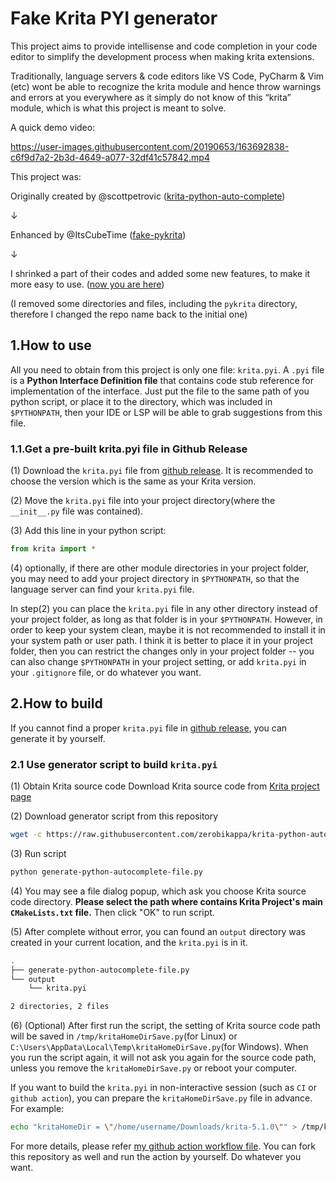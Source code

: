 # Fake Krita PYI generator

This project aims to provide intellisense and code completion in your code editor to simplify the development process when making krita extensions.

Traditionally, language servers & code editors like VS Code, PyCharm & Vim (etc) wont be able to recognize the krita module and hence throw warnings and errors at you everywhere as it simply do not know of this “krita” module, which is what this project is meant to solve.

A quick demo video:

https://user-images.githubusercontent.com/20190653/163692838-c6f9d7a2-2b3d-4649-a077-32df41c57842.mp4

This project was:

Originally created by @scottpetrovic ([krita-python-auto-complete](https://github.com/scottpetrovic/krita-python-auto-complete))

&darr;

Enhanced by @ItsCubeTime ([fake-pykrita](https://github.com/ItsCubeTime/fake-pykrita))

&darr;

I shrinked a part of their codes and added some new features, to make it more easy to use. ([now you are here](https://github.com/zerobikappa/krita-python-auto-complete))

(I removed some directories and files, including the `pykrita` directory, therefore I changed the repo name back to the initial one)


## 1.How to use

All you need to obtain from this project is only one file: `krita.pyi`. A `.pyi` file is a **Python Interface Definition file** that contains code stub reference for implementation of the interface. Just put the file to the same path of you python script, or place it to the directory, which was included in `$PYTHONPATH`, then your IDE or LSP will be able to grab suggestions from this file.

### 1.1.Get a pre-built krita.pyi file in Github Release

(1) Download the `krita.pyi` file from [github release](https://github.com/zerobikappa/krita-python-auto-complete/releases). It is recommended to choose the version which is the same as your Krita version.

(2) Move the `krita.pyi` file into your project directory(where the `__init__.py` file was contained).

(3) Add this line in your python script:

```python
from krita import *
```

(4) optionally, if there are other module directories in your project folder, you may need to add your project directory in `$PYTHONPATH`, so that the language server can find your `krita.pyi` file.

In step(2) you can place the `krita.pyi` file in any other directory instead of your project folder, as long as that folder is in your `$PYTHONPATH`. However, in order to keep your system clean, maybe it is not recommended to install it in your system path or user path. I think it is better to place it in your project folder, then you can restrict the changes only in your project folder -- you can also change `$PYTHONPATH` in your project setting, or add `krita.pyi` in your `.gitignore` file, or do whatever you want.

## 2.How to build

If you cannot find a proper `krita.pyi` file in [github release](https://github.com/zerobikappa/krita-python-auto-complete/releases), you can generate it by yourself.

### 2.1 Use generator script to build `krita.pyi`

(1) Obtain Krita source code
Download Krita source code from [Krita project page](https://github.com/KDE/krita/tags)

(2) Download generator script from this repository

```bash
wget -c https://raw.githubusercontent.com/zerobikappa/krita-python-auto-complete/master/generate-python-autocomplete-file.py
```

(3) Run script

```bash
python generate-python-autocomplete-file.py
```

(4) You may see a file dialog popup, which ask you choose Krita source code directory. **Please select the path where contains Krita Project's main `CMakeLists.txt` file.** Then click "OK" to run script.

(5) After complete without error, you can found an `output` directory was created in your current location, and the `krita.pyi` is in it.

```bash
.
├── generate-python-autocomplete-file.py
└── output
    └── krita.pyi

2 directories, 2 files
```

(6) (Optional) After first run the script, the setting of Krita source code path will be saved in `/tmp/kritaHomeDirSave.py`(for Linux) or `C:\Users\AppData\Local\Temp\kritaHomeDirSave.py`(for Windows). When you run the script again, it will not ask you again for the source code path, unless you remove the `kritaHomeDirSave.py` or reboot your computer.

If you want to build the `krita.pyi` in non-interactive session (such as `CI` or `github action`), you can prepare the `kritaHomeDirSave.py` file in advance. For example:

```bash
echo "kritaHomeDir = \"/home/username/Downloads/krita-5.1.0\"" > /tmp/kritaHomDirSave.py
```

For more details, please refer [my github action workflow file](https://github.com/zerobikappa/krita-python-auto-complete/blob/master/.github/workflows/generate-fake-module-file.yml).
You can fork this repository as well and run the action by yourself. Do whatever you want.



